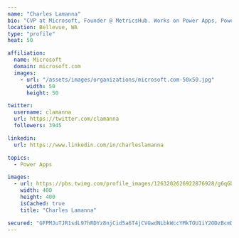 ```yaml
---
name: "Charles Lamanna"
bio: "CVP at Microsoft, Founder @ MetricsHub. Works on Power Apps, Power Automate, Power Virtual Agent, Common Data Service and Dynamics 365."
location: Bellevue, WA
type: "profile"
heat: 50

affiliation:
  name: Microsoft
  domain: microsoft.com
  images:
    - url: "/assets/images/organizations/microsoft.com-50x50.jpg"
      width: 50
      height: 50

twitter:
  username: clamanna
  url: https://twitter.com/clamanna
  followers: 3945

linkedin:
  url: https://www.linkedin.com/in/charleslamanna

topics:
  - Power Apps

images:
  - url: https://pbs.twimg.com/profile_images/1263202626922876928/g6qGbHZ-_400x400.jpg
    width: 400
    height: 400
    isCached: true
    title: "Charles Lamanna"

secured: "GFPMJuTJR1sdL97hRDYz8njCid5a6T4jCVGwdNLbkWccYMkTOU1iY2ODzBcmDbQfroJAqLzi8MaihkVH8yLAmuUYKuhqUhJ8CcgSJ7iB3oxo3nvMlNlOtZzqW3Rs5lojtNevyHP1f8qMXuMb5pZfD7aZY2gHYxQ/ZAfjjcdLRU76PqU6qPGV4/eCVwmxjZocGIC0yBVJS+8AARN748I8qwn7CPBjBEtmHvMstOeIZY/YbIz6iScREF7Zk7H92yi08bAkNJGGXv9lTFVIF8T9ysYzT+7FRUbPA/Ig6enfekxeqeAV9d5oHedFCv3mmKPiVBJSXQjdKj9sYRUrdjzECa7BAzduLPXeQ6OjsoKnBE2Kh0x2xgIsn4fGUMyPIDtmOjg579nlXBvhYSxbwWSHOrSJATDNFW95tFIchBoKrbY=;AUokAp8vEGiFV2QyukA4mA=="
---
```


